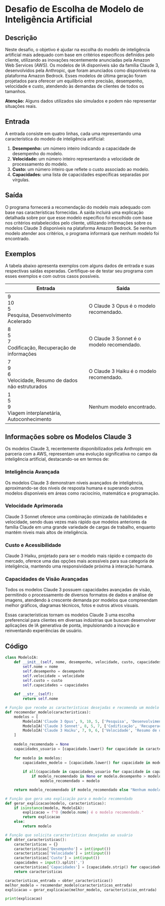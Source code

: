 # Desafio de Escolha de Modelo de Inteligência Artificial

## Descrição
Neste desafio, o objetivo é ajudar na escolha do modelo de inteligência artificial mais adequado com base em critérios específicos definidos pelo cliente, utilizando as inovações recentemente anunciadas pela Amazon Web Services (AWS). Os modelos de IA disponíveis são da família Claude 3, desenvolvidos pela Anthropic, que foram anunciados como disponíveis na plataforma Amazon Bedrock. Esses modelos de última geração foram projetados para oferecer um equilíbrio entre precisão, desempenho, velocidade e custo, atendendo às demandas de clientes de todos os tamanhos.

**Atenção:**
Alguns dados utilizados são simulados e podem não representar situações reais.

## Entrada
A entrada consiste em quatro linhas, cada uma representando uma característica do modelo de inteligência artificial:

1. **Desempenho:** um número inteiro indicando a capacidade de desempenho do modelo.
2. **Velocidade:** um número inteiro representando a velocidade de processamento do modelo.
3. **Custo:** um número inteiro que reflete o custo associado ao modelo.
4. **Capacidades:** uma lista de capacidades específicas separadas por vírgulas.

## Saída
O programa fornecerá a recomendação do modelo mais adequado com base nas características fornecidas. A saída incluirá uma explicação detalhada sobre por que esse modelo específico foi escolhido com base nos critérios estabelecidos pelo cliente, utilizando informações sobre os modelos Claude 3 disponíveis na plataforma Amazon Bedrock. Se nenhum modelo atender aos critérios, o programa informará que nenhum modelo foi encontrado.

## Exemplos

A tabela abaixo apresenta exemplos com alguns dados de entrada e suas respectivas saídas esperadas. Certifique-se de testar seu programa com esses exemplos e com outros casos possíveis.

| Entrada | Saída |
| ------- | ----- |
| 9<br>10<br>5<br>Pesquisa, Desenvolvimento Acelerado | O Claude 3 Opus é o modelo recomendado. |
| 8<br>5<br>7<br>Codificação, Recuperação de informações | O Claude 3 Sonnet é o modelo recomendado. |
| 7<br>9<br>6<br>Velocidade, Resumo de dados não estruturados | O Claude 3 Haiku é o modelo recomendado. |
| 1<br>5<br>9<br>Viagem interplanetária, Autoconhecimento | Nenhum modelo encontrado. |

## Informações sobre os Modelos Claude 3

Os modelos Claude 3, recentemente disponibilizados pela Anthropic em parceria com a AWS, representam uma evolução significativa no campo da inteligência artificial, destacando-se em termos de:

### Inteligência Avançada
Os modelos Claude 3 demonstram níveis avançados de inteligência, aproximando-se dos níveis de resposta humana e superando outros modelos disponíveis em áreas como raciocínio, matemática e programação.

### Velocidade Aprimorada
Claude 3 Sonnet oferece uma combinação otimizada de habilidades e velocidade, sendo duas vezes mais rápido que modelos anteriores da família Claude em uma grande variedade de cargas de trabalho, enquanto mantém níveis mais altos de inteligência.

### Custo e Acessibilidade
Claude 3 Haiku, projetado para ser o modelo mais rápido e compacto do mercado, oferece uma das opções mais acessíveis para sua categoria de inteligência, mantendo uma responsividade próxima à interação humana.

### Capacidades de Visão Avançadas
Todos os modelos Claude 3 possuem capacidades avançadas de visão, permitindo o processamento de diversos formatos de dados e análise de imagens, atendendo à crescente demanda por modelos que compreendam melhor gráficos, diagramas técnicos, fotos e outros ativos visuais.

Essas características tornam os modelos Claude 3 uma escolha preferencial para clientes em diversas indústrias que buscam desenvolver aplicações de IA generativa de ponta, impulsionando a inovação e reinventando experiências de usuário.

## Código

```python
class ModeloIA:
    def __init__(self, nome, desempenho, velocidade, custo, capacidades):
        self.nome = nome
        self.desempenho = desempenho
        self.velocidade = velocidade
        self.custo = custo
        self.capacidades = capacidades
    
    def __str__(self):
        return self.nome

# Função que recebe as características desejadas e recomenda um modelo de IA com base nelas
def recomendar_modelo(caracteristicas):
    modelos = [
        ModeloIA('Claude 3 Opus', 9, 10, 5, ['Pesquisa', 'Desenvolvimento Acelerado']),
        ModeloIA('Claude 3 Sonnet', 8, 5, 7, ['Codificação', 'Recuperação de informações']),
        ModeloIA('Claude 3 Haiku', 7, 9, 6, ['Velocidade', 'Resumo de dados não estruturados'])
    ]
    
    modelo_recomendado = None
    capacidades_usuario = [capacidade.lower() for capacidade in caracteristicas['Capacidades']]
    
    for modelo in modelos:
        capacidades_modelo = [capacidade.lower() for capacidade in modelo.capacidades]
        
        if all(capacidade in capacidades_usuario for capacidade in capacidades_modelo):
            if modelo_recomendado is None or modelo.desempenho > modelo_recomendado.desempenho:
                modelo_recomendado = modelo

    return modelo_recomendado if modelo_recomendado else "Nenhum modelo encontrado."

# Função que gera uma explicação para o modelo recomendado
def gerar_explicacao(modelo, caracteristicas):
    if isinstance(modelo, ModeloIA):
        explicacao = f"O {modelo.nome} é o modelo recomendado."
        return explicacao
    else:
        return modelo

# Função que solicita características desejadas ao usuário
def obter_caracteristicas():
    caracteristicas = {}
    caracteristicas['Desempenho'] = int(input())
    caracteristicas['Velocidade'] = int(input())
    caracteristicas['Custo'] = int(input())
    capacidades = input().split(',')
    caracteristicas['Capacidades'] = [capacidade.strip() for capacidade in capacidades]
    return caracteristicas

caracteristicas_entrada = obter_caracteristicas()
melhor_modelo = recomendar_modelo(caracteristicas_entrada)
explicacao = gerar_explicacao(melhor_modelo, caracteristicas_entrada)

print(explicacao)
